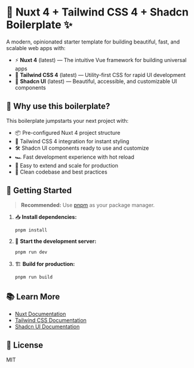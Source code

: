 # 🚀 Nuxt 4 + Tailwind CSS 4 + Shadcn Boilerplate ✨

A modern, opinionated starter template for building beautiful, fast, and scalable web apps with:

- ⚡ **Nuxt 4** (latest) — The intuitive Vue framework for building universal apps
- 🎨 **Tailwind CSS 4** (latest) — Utility-first CSS for rapid UI development
- 🧩 **Shadcn UI** (latest) — Beautiful, accessible, and customizable UI components

## 🌟 Why use this boilerplate?

This boilerplate jumpstarts your next project with:

- 📦 Pre-configured Nuxt 4 project structure
- 🎯 Tailwind CSS 4 integration for instant styling
- 🛠️ Shadcn UI components ready to use and customize
- 🏎️ Fast development experience with hot reload
- 🧪 Easy to extend and scale for production
- 📝 Clean codebase and best practices

## 🚦 Getting Started

> **Recommended:** Use [pnpm](https://pnpm.io/) as your package manager.

1. 📥 **Install dependencies:**

   ```bash
   pnpm install
   ```

2. 🏃 **Start the development server:**

   ```bash
   pnpm run dev
   ```

3. 🏗️ **Build for production:**

   ```bash
   pnpm run build
   ```

## 📚 Learn More

- [Nuxt Documentation](https://nuxt.com/docs)
- [Tailwind CSS Documentation](https://tailwindcss.com/docs)
- [Shadcn UI Documentation](https://ui.shadcn.com/docs)

## 🪪 License

MIT
